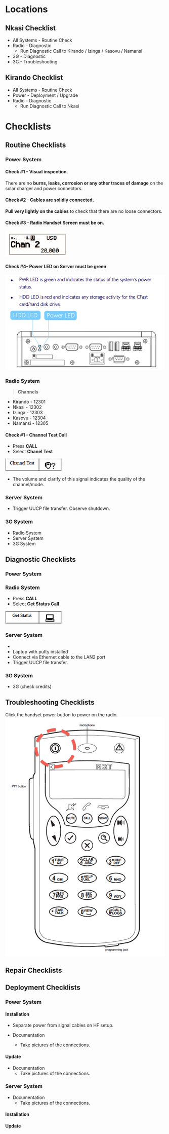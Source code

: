 # Locations

## Nkasi Checklist

 * All Systems - Routine Check
 * Radio - Diagnostic
   * Run Diagnostic Call to Kirando / Izinga / Kasovu / Namansi
 * 3G - Diagnostic
 * 3G - Troubleshooting 

## Kirando Checklist

 * All Systems - Routine Check
 * Power - Deployment / Upgrade
 * Radio - Diagnostic
   * Run Diagnostic Call to Nkasi
  
# Checklists

## Routine Checklists

### Power System

#### Check #1 - Visual inspection.

There are no **burns, leaks, corrosion or any other traces of damage** on the solar charger and power connectors.

#### Check #2 - Cables are solidly connected. 

**Pull very lightly on the cables** to check that there are no loose connectors.

#### Check #3 - Radio Handset Screen must be on.

![](/docs/img/handset_screen.png)

#### Check #4- Power LED on Server must be green

![](/docs/img/power.png)

### Radio System


> **Channels**
- Kirando - 12301
- Nkasi - 12302
- Izinga - 12303
- Kasovu - 12304
- Namansi - 12305

#### Check #1 - Channel Test Call



 * Press **CALL**
 * Select **Chanel Test**
 
![](/docs/img/channel_test.png)

 * The volume and clarify of this signal indicates the quality of the channel/mode.

### Server System

  * Trigger UUCP file transfer. Observe shutdown.

### 3G System


 * Radio System
 * Server System
 * 3G System

## Diagnostic Checklists
### Power System
### Radio System

  * Press **CALL**
  * Select **Get Status Call**
  
![](/docs/img/get_status_call.png)


### Server System

  * 
  * Laptop with putty installed
  * Connect via Ethernet cable to the LAN2 port 
  * Trigger UUCP file transfer.
 
### 3G System
  * 3G (check credits)

## Troubleshooting Checklists

Click the handset power button to power on the radio.
![](/docs/img/handset.png)

## Repair Checklists

## Deployment Checklists

### Power System

#### Installation

 * Separate power from signal cables on HF setup.

 * Documentation 
   * Take pictures of the connections.

#### Update

 * Documentation 
   * Take pictures of the connections.

### Server System

 * Documentation 
   * Take pictures of the connections.

#### Installation

#### Update


